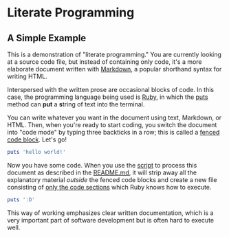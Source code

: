 # Literate Programming

## A Simple Example

This is a demonstration of "literate programming." You are currently looking at a source code file, but instead of containing only code, it's a more elaborate document written with [Markdown](https://daringfireball.net/projects/markdown/syntax), a popular shorthand syntax for writing HTML.

Interspersed with the written prose are occasional blocks of code. In this case, the programming language being used is [Ruby](https://www.ruby-lang.org/en/), in which the [puts](https://ruby-doc.org/core-2.1.3/IO.html#method-i-puts) method can **put** a **s**tring of text into the terminal.

You can write whatever you want in the document using text, Markdown, or HTML. Then, when you're ready to start coding, you switch the document into "code mode" by typing three backticks in a row; this is called a [fenced code block](https://help.github.com/articles/creating-and-highlighting-code-blocks/). Let's go!

```ruby
puts 'hello world!'
```

Now you have some code. When you use the [script](lit.sh) to process this document as described in the [README.md](instructions), it will strip away all the explanatory material *outside* the fenced code blocks and create a new file consisting of [only the code sections](hello-world.rb) which Ruby knows how to execute.

```ruby
puts ':D'
```

This way of working emphasizes clear written documentation, which is a very important part of software development but is often hard to execute well.